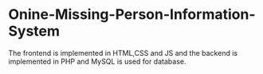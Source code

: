# Onine-Missing-Person-Information-System
The frontend is implemented in HTML,CSS and JS and the backend is implemented in PHP and MySQL is used for database.
